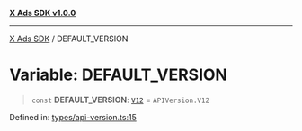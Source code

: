 [**X Ads SDK v1.0.0**](../README.md)

***

[X Ads SDK](../globals.md) / DEFAULT\_VERSION

# Variable: DEFAULT\_VERSION

> `const` **DEFAULT\_VERSION**: [`V12`](../enumerations/APIVersion.md#v12) = `APIVersion.V12`

Defined in: [types/api-version.ts:15](https://github.com/kage1020/x-ads-sdk/blob/main/src/types/api-version.ts#L15)
